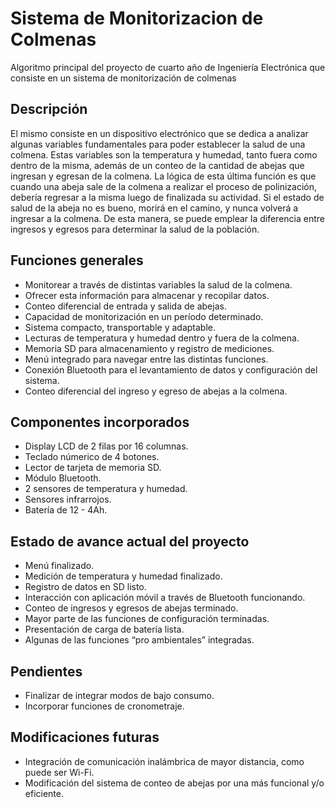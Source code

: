 # Sistema de Monitorizacion de Colmenas
Algoritmo principal del proyecto de cuarto año de Ingeniería Electrónica que consiste en un sistema de monitorización de colmenas

## Descripción
  El mismo consiste en un dispositivo electrónico que se dedica a analizar algunas variables fundamentales para poder establecer la salud de una colmena. Estas variables son la temperatura y humedad, tanto fuera como dentro de la misma, además de un conteo de la cantidad de abejas que ingresan y egresan de la colmena.
  La lógica de esta última función es que cuando una abeja sale de la colmena a realizar el proceso de polinización, debería regresar a la misma luego de finalizada su actividad. Si el estado de salud de la abeja no es bueno, morirá en el camino, y nunca volverá a ingresar a la colmena. De esta manera, se puede emplear la diferencia entre ingresos y egresos para determinar la salud de la población.
  
## Funciones generales
 - Monitorear a través de distintas variables la salud de la colmena.
 - Ofrecer esta información para almacenar y recopilar datos.
 - Conteo diferencial de entrada y salida de abejas.
 - Capacidad de monitorización en un período determinado.
 - Sistema compacto, transportable y adaptable.
 - Lecturas de temperatura y humedad dentro y fuera de la colmena.
 - Memoria SD para almacenamiento y registro de mediciones.
 - Menú integrado para navegar entre las distintas funciones.
 - Conexión Bluetooth para el levantamiento de datos y configuración del sistema.
 - Conteo diferencial del ingreso y egreso de abejas a la colmena.
 
## Componentes incorporados
 - Display LCD de 2 filas por 16 columnas.
 - Teclado númerico de 4 botones.
 - Lector de tarjeta de memoria SD.
 - Módulo Bluetooth.
 - 2 sensores de temperatura y humedad.
 - Sensores infrarrojos.
 - Batería de 12 - 4Ah.
 
## Estado de avance actual del proyecto
 - Menú finalizado.
 - Medición de temperatura y humedad finalizado.
 - Registro de datos en SD listo.
 - Interacción con aplicación móvil a través de Bluetooth funcionando.
 - Conteo de ingresos y egresos de abejas terminado.
 - Mayor parte de las funciones de configuración terminadas.
 - Presentación de carga de batería lista.
 - Algunas de las funciones “pro ambientales” integradas.

## Pendientes
 - Finalizar de integrar modos de bajo consumo.
 - Incorporar funciones de cronometraje.
 
## Modificaciones futuras
 - Integración de comunicación inalámbrica de mayor distancia, como puede ser Wi-Fi.
 - Modificación del sistema de conteo de abejas por una más funcional y/o eficiente.
